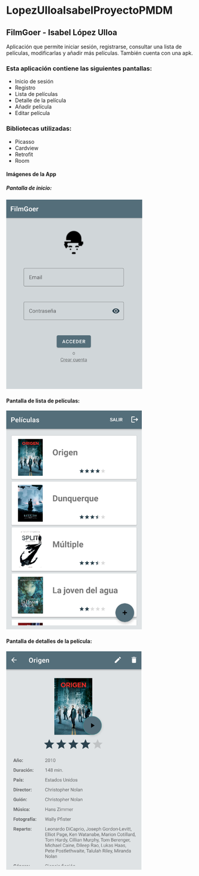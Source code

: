 # LopezUlloaIsabelProyectoPMDM

## FilmGoer - Isabel López Ulloa

Aplicación que permite iniciar sesión, registrarse, consultar una lista de películas, modificarlas y
añadir más películas.
También cuenta con una apk.

### Esta aplicación contiene las siguientes pantallas:

- Inicio de sesión
- Registro
- Lista de películas
- Detalle de la película
- Añadir película
- Editar película

### Bibliotecas utilizadas:

- Picasso
- Cardview
- Retrofit
- Room

#### Imágenes de la App

##### Pantalla de inicio:
![Imagen pantalla login](https://github.com/galandiel/LopezUlloaIsabelProyectoPMDM/blob/main/images/inicio.png)

#### Pantalla de lista de películas:
![Imagen pantalla películas](https://github.com/galandiel/LopezUlloaIsabelProyectoPMDM/blob/main/images/listaPeliculas.png)

#### Pantalla de detalles de la película:
![Imagen pantalla detalles](https://github.com/galandiel/LopezUlloaIsabelProyectoPMDM/blob/main/images/peliculaDetalle.png)

